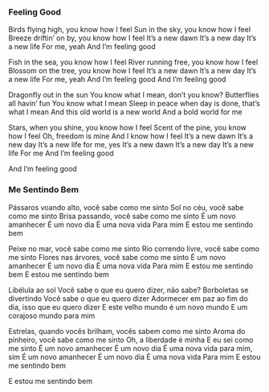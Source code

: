 ### Feeling Good

Birds flying high, you know how I feel
Sun in the sky, you know how I feel
Breeze driftin’ on by, you know how I feel
It’s a new dawn
It’s a new day
It’s a new life
For me, yeah
And I’m feeling good

Fish in the sea, you know how I feel
River running free, you know how I feel
Blossom on the tree, you know how I feel
It’s a new dawn
It’s a new day
It’s a new life
For me, yeah
And I’m feeling good
And I’m feeling good

Dragonfly out in the sun
You know what I mean, don’t you know?
Butterflies all havin’ fun
You know what I mean
Sleep in peace when day is done, that’s what I mean
And this old world is a new world
And a bold world for me

Stars, when you shine, you know how I feel
Scent of the pine, you know how I feel
Oh, freedom is mine
And I know how I feel
It’s a new dawn
It’s a new day
It’s a new life for me, yes
It’s a new dawn
It’s a new day
It’s a new life
For me
And I’m feeling good

And I’m feeling good

### Me Sentindo Bem

Pássaros voando alto, você sabe como me sinto
Sol no céu, você sabe como me sinto
Brisa passando, você sabe como me sinto
É um novo amanhecer
É um novo dia
É uma nova vida
Para mim
E estou me sentindo bem

Peixe no mar, você sabe como me sinto
Rio correndo livre, você sabe como me sinto
Flores nas árvores, você sabe como me sinto
É um novo amanhecer
É um novo dia
É uma nova vida
Para mim
E estou me sentindo bem
E estou me sentindo bem

Libélula ao sol
Você sabe o que eu quero dizer, não sabe?
Borboletas se divertindo
Você sabe o que eu quero dizer
Adormecer em paz ao fim do dia, isso que eu quero dizer
E este velho mundo é um novo mundo
E um corajoso mundo para mim

Estrelas, quando vocês brilham, vocês sabem como me sinto
Aroma do pinheiro, você sabe como me sinto
Oh, a liberdade é minha
E eu sei como me sinto
É um novo amanhecer
É um novo dia
É uma nova vida para mim, sim
É um novo amanhecer
É um novo dia
É uma nova vida
Para mim
E estou me sentindo bem

E estou me sentindo bem